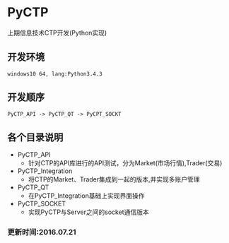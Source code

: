 PyCTP
=========  
上期信息技术CTP开发(Python实现)  

开发环境
--------

    windows10 64, lang:Python3.4.3  
开发顺序
--------  

    PyCTP_API -> PyCTP_QT -> PyCPT_SOCKT

## 各个目录说明  
* PyCTP_API  
  * 针对CTP的API库进行的API测试，分为Market(市场行情),Trader(交易)   
* PyCTP_Integration
  * 将CTP的Market、Trader集成到一起的版本,并实现多账户管理
* PyCTP_QT
  * 在PyCTP_Integration基础上实现界面操作
* PyCTP_SOCKET  
  * 实现PyCTP与Server之间的socket通信版本  

### 更新时间:2016.07.21  
